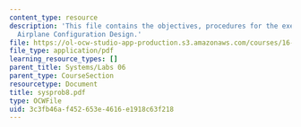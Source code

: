 ```yaml
---
content_type: resource
description: 'This file contains the objectives, procedures for the exercise: Basic
  Airplane Configuration Design.'
file: https://ol-ocw-studio-app-production.s3.amazonaws.com/courses/16-01-unified-engineering-i-ii-iii-iv-fall-2005-spring-2006/3c3fb46af452653e4616e1918c63f218_sysprob8.pdf
file_type: application/pdf
learning_resource_types: []
parent_title: Systems/Labs 06
parent_type: CourseSection
resourcetype: Document
title: sysprob8.pdf
type: OCWFile
uid: 3c3fb46a-f452-653e-4616-e1918c63f218
---
```

